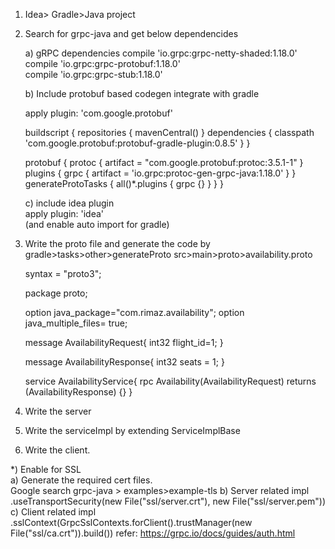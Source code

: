 1. Idea> Gradle>Java project

2. Search for grpc-java and get below dependencides

   a) gRPC dependencies
       compile 'io.grpc:grpc-netty-shaded:1.18.0'  
       compile 'io.grpc:grpc-protobuf:1.18.0'  
       compile 'io.grpc:grpc-stub:1.18.0'  
       
   b) Include protobuf based codegen integrate with gradle  
   
   apply plugin: 'com.google.protobuf'
   
   buildscript {
     repositories {
       mavenCentral()
     }
     dependencies {
       classpath 'com.google.protobuf:protobuf-gradle-plugin:0.8.5'
     }
   }
   
   protobuf {
     protoc {
       artifact = "com.google.protobuf:protoc:3.5.1-1"
     }
     plugins {
       grpc {
         artifact = 'io.grpc:protoc-gen-grpc-java:1.18.0'
       }
     }
     generateProtoTasks {
       all()*.plugins {
         grpc {}
       }
     }
   }  
   
   c) include idea plugin  
   apply plugin: 'idea'  
   (and enable auto import for gradle)
   
3.  Write the proto file and generate the code by gradle>tasks>other>generateProto
     src>main>proto>availability.proto 
     
     syntax = "proto3";
     
     package proto;
     
     option java_package="com.rimaz.availability";
     option java_multiple_files= true;
     
     message AvailabilityRequest{
         int32 flight_id=1;
     }
     
     message AvailabilityResponse{
         int32 seats = 1;
     }
     
     service AvailabilityService{
         rpc Availability(AvailabilityRequest) returns (AvailabilityResponse) {}
     }
 
 4.  Write the server
 
 5. Write the serviceImpl by extending ServiceImplBase
 
 6. Write the client.
 
 *) Enable for SSL  
    a) Generate the required cert files.  
       Google search grpc-java > examples>example-tls
    b) Server related impl  
        .useTransportSecurity(new File("ssl/server.crt"), new File("ssl/server.pem"))
    c) Client related impl  
          .sslContext(GrpcSslContexts.forClient().trustManager(new File("ssl/ca.crt")).build())
          refer: https://grpc.io/docs/guides/auth.html
